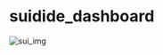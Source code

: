 # suidide_dashboard
![sui_img](https://user-images.githubusercontent.com/89987028/210267830-63871883-0564-41be-9f8a-0f43721779d4.png)
